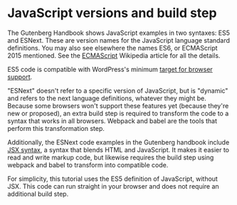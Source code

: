 # JavaScript versions and build step

The Gutenberg Handbook shows JavaScript examples in two syntaxes: ES5 and ESNext. These are version names for the JavaScript language standard definitions. You may also see elsewhere the names ES6, or ECMAScript 2015 mentioned. See the [ECMAScript](https://en.wikipedia.org/wiki/ECMAScript) Wikipedia article for all the details.

ES5 code is compatible with WordPress's minimum [target for browser support](https://make.wordpress.org/core/handbook/best-practices/browser-support/).

"ESNext" doesn't refer to a specific version of JavaScript, but is "dynamic" and refers to the next language definitions, whatever they might be. Because some browsers won't support these features yet (because they're new or proposed), an extra build step is required to transform the code to a syntax that works in all browsers. Webpack and babel are the tools that perform this transformation step.

Additionally, the ESNext code examples in the Gutenberg handbook include [JSX syntax](https://reactjs.org/docs/introducing-jsx.html), a syntax that blends HTML and JavaScript. It makes it easier to read and write markup code, but likewise requires the build step using webpack and babel to transform into compatible code.

For simplicity, this tutorial uses the ES5 definition of JavaScript, without JSX. This code can run straight in your browser and does not require an additional build step.
